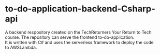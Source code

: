 # to-do-application-backend-Csharp-api
A backend respository created on the TechReturners Your Return to Tech course.  The repository can serve the frontend to-do-application.  
It is written with C# and uses the serverless framework to deploy the code to AWSLambda.

